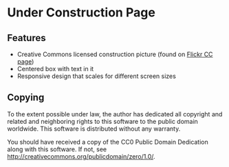 Under Construction Page
=======================

Features
--------

- Creative Commons licensed construction picture (found on [Flickr CC page][])
- Centered box with text in it
- Responsive design that scales for different screen sizes

Copying
-------

To the extent possible under law, the author has dedicated all copyright and related and neighboring rights to this software to the public domain worldwide. This software is distributed without any warranty.

You should have received a copy of the CC0 Public Domain Dedication along with this software. If not, see <http://creativecommons.org/publicdomain/zero/1.0/>.

[flickr cc page]: http://www.flickr.com/creativecommons/
